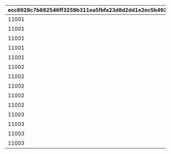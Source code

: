|ecc8928c7b882546ff3259b311ea5fbfa23d8d2dd1e2ec5b493add41dfa99d5d|cf084bf8798f47aa283fb972d8144062560a9f239aad45a476a2a6febc1ef287|0bc506af9d49fa91bd1335d72f45000fdb14ea62caaf9ec05c2e0f69c3595682|4b4bb1a8b019242b136ae41e617dc7a55a16a221ed303649176ff893a63ac817|aa3135052a483cf087806e53de9dff02c80d8322884a6da4e1830c92c1780134|be794ec5171042e67687c5a41d39de62cb0890a69b682617b747e5e008db5346|41ca6812b5b93869c516cba3d6be090598e4d417ddd87c5c90f22d7faa4d6a89|1926e707ad5ce95cf8540c8db0cba18bf7a7e99169dd4e387446370d0ab4c7cc|bb59d1187211ae77202534385f17881ed089824e3607c41ae0ff2d1a93db0e08|743c7d580559f7f8f7ccd1382eacc2cb82e884e4a8a9f2ae5a325b2e1497fa6f|a9b996ec1a44809e990c882493d6f1a8da32a587c01f6df51fd93d3328a7e25a|3d88ddfa1bd35098beaae833fb5473f423ca59605486652eff2e46e3128cb2f2|05b923faefb3426a8e08a754a91202bff997625cf1b94881ae973ec276440567|7c4e70e47ce8d219b8e7ba3a60d915d2245dd5fa50c205f717330d010b6c671e|6d335080a42b67fa6fdc488652cc1a71a24a2ae116bf6bad09a387d644b25261|acc016fe51613eb7ac288db975ba24489c38598396adfd6f5254d567a3c9678b|c689aebd2c493d1d88ccd19ee5a53614cc0e7c9d44d23490fbfe5876da3f5b75|
| --- | --- | --- | --- | --- | --- | --- | --- | --- | --- | --- | --- | --- | --- | --- | --- | --- |
|11001|10|1|-470|7200|4101401|4201401|4104401|4101351|11001001|43200|4104351|スィオネ\n樹林|1|11001001|108|100000|
|11001|10|2|-235|7200|4106401|4203401|4110401|4106351|11001002|43200|4110351|ヘリケ巨木|1|11001002|90|100000|
|11001|10|3|0|7200|4102401|4201401|4105401|4102351|11001003|43200|4105351|イオカステ\n岩山|1|11001003|108|100000|
|11001|10|4|235|7200|4108401|4203401|4109401|4108351|11001004|43200|4109351|ハルパリ\n大滝|1|11001004|90|100000|
|11001|10|5|470|7200|4103401|4201401|4107401|4103351|11001005|43200|4107351|ムネメー川|1|11001005|108|100000|
|11002|10|6|-470|7200|4104401|4301401|4201401|4301351|11002003|43200|4101401|アルバ浜堤|1|11002001|108|100000|
|11002|10|7|-235|7200|4110401|4305401|4203401|4305351|11002002|43200|4106401|サダルスド\n砂浜|1|11002002|90|100000|
|11002|10|8|0|7200|4105401|4302401|4201401|4302351|11002001|43200|4102401|ダルリク\n巨岩|1|11002003|108|100000|
|11002|10|9|235|7200|4109401|4304401|4203401|4304351|11001005|43200|4108401|アンカル川|1|11002004|90|100000|
|11002|10|10|470|7200|4107401|4303401|4201401|4303351|11001001|43200|4103401|ダクビア\n森林|1|11002005|108|100000|
|11003|10|11|-470|7200|4101401|4109401|4104401|4201351|11003001|43200|4201401|ミーマス\n洞穴|1|11003001|108|100000|
|11003|10|11|-155|7200|4108401|4110401|4102401|4202351|11003002|43200|4202401|レアント川|1|11003002|90|100000|
|11003|10|11|160|7200|4103401|4109401|4105401|4203351|11003003|43200|4203401|ケランド\n廃墟|1|11003003|108|100000|
|11003|10|11|470|7200|4106401|4110401|4107401|4204351|11003004|43200|4204401|デオネカ\n氷海|1|11003004|90|100000|